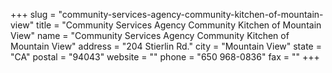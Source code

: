 +++
slug = "community-services-agency-community-kitchen-of-mountain-view"
title = "Community Services Agency Community Kitchen of Mountain View"
name = "Community Services Agency Community Kitchen of Mountain View"
address = "204 Stierlin Rd."
city = "Mountain View"
state = "CA"
postal = "94043"
website = ""
phone = "650 968-0836"
fax = ""
+++
